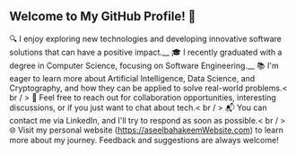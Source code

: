 ## Welcome to My GitHub Profile! 👋

🔍 I enjoy exploring new technologies and developing innovative software solutions that can have a positive impact.__
🎓 I recently graduated with a degree in Computer Science, focusing on Software Engineering.__
📚 I'm eager to learn more about Artificial Intelligence, Data Science, and Cryptography, and how they can be applied to solve real-world problems.< br / >
🤝 Feel free to reach out for collaboration opportunities, interesting discussions, or if you just want to chat about tech.< br / >
📬 You can contact me via LinkedIn, and I'll try to respond as soon as possible.< br / >
🌐 Visit my personal website (https://aseelbahakeemWebsite.com) to learn more about my journey. Feedback and suggestions are always welcome!

